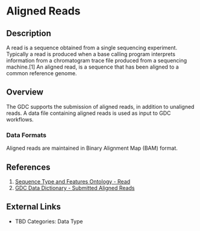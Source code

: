# Aligned Reads #
## Description ##
A read is a sequence obtained from a single sequencing experiment. Typically a read is produced when a base calling program interprets information from a chromatogram trace file produced from a sequencing machine.[1] An aligned read, is a sequence that has been aligned to a common reference genome.
## Overview ##
The GDC supports the submission of aligned reads, in addition to unaligned reads. A data file containing aligned reads is used as input to GDC workflows.
### Data Formats ###
Aligned reads are maintained in Binary Alignment Map (BAM) format.
## References ##
1. [Sequence Type and Features Ontology - Read](http://bioportal.bioontology.org/ontologies/SO?p=classes&conceptid=http%3A%2F%2Fpurl.obolibrary.org%2Fobo%2FSO_0000150)
2. [GDC Data Dictionary - Submitted Aligned Reads](https://docs.gdc.cancer.gov/Data_Dictionary/viewer/#?view=table-definition-view&id=submitted_aligned_reads)
## External Links ##
* TBD
Categories: Data Type
